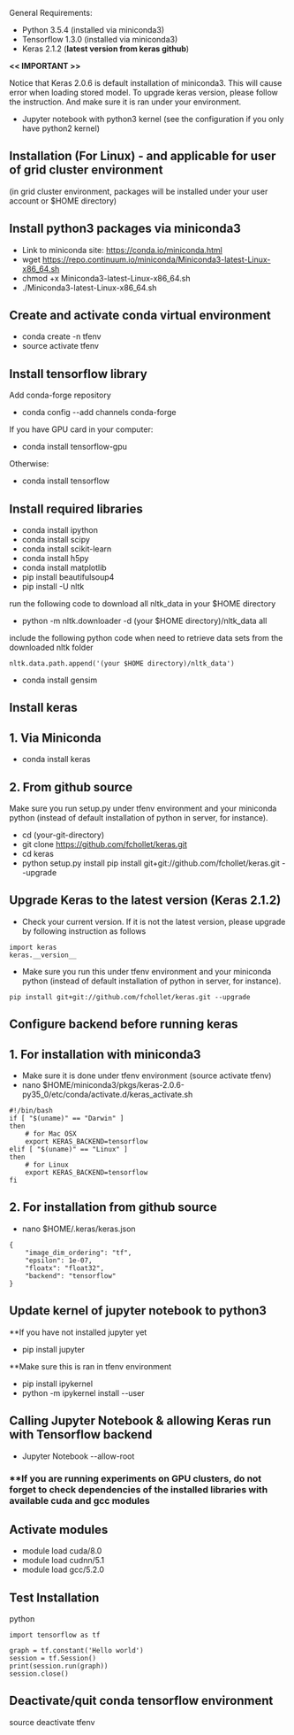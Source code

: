 General Requirements:
* Python 3.5.4 (installed via miniconda3)
* Tensorflow 1.3.0 (installed via miniconda3)
* Keras 2.1.2 (**latest version from keras github**)

**<< IMPORTANT >>** 

Notice that Keras 2.0.6 is default installation of miniconda3. This will cause error when loading stored model. To upgrade keras version, please follow the instruction. And make sure it is ran under your environment.

* Jupyter notebook with python3 kernel (see the configuration if you only have python2 kernel)


## Installation (For Linux) - and applicable for user of grid cluster environment 
(in grid cluster environment, packages will be installed under your user account or $HOME directory)

## Install python3 packages via miniconda3
* Link to miniconda site: https://conda.io/miniconda.html
* wget https://repo.continuum.io/miniconda/Miniconda3-latest-Linux-x86_64.sh
* chmod +x Miniconda3-latest-Linux-x86_64.sh
* ./Miniconda3-latest-Linux-x86_64.sh

## Create and activate conda virtual environment
* conda create -n tfenv
* source activate tfenv            

## Install tensorflow library

Add conda-forge repository
* conda config --add channels conda-forge

If you have GPU card in your computer:

* conda install tensorflow-gpu

Otherwise:

* conda install tensorflow

## Install required libraries
* conda install ipython
* conda install scipy
* conda install scikit-learn
* conda install h5py
* conda install matplotlib
* pip install beautifulsoup4
* pip install -U nltk

run the following code to download all nltk_data in your $HOME directory
* python -m nltk.downloader -d (your $HOME directory)/nltk_data all

include the following python code when need to retrieve data sets from the downloaded nltk folder
```
nltk.data.path.append('(your $HOME directory)/nltk_data')
```
* conda install gensim

## Install keras
## 1. Via Miniconda

* conda install keras

## 2. From github source 

Make sure you run setup.py under tfenv environment and your miniconda python (instead of default installation of python in server, for instance).

* cd (your-git-directory)
* git clone https://github.com/fchollet/keras.git
* cd keras
* python setup.py install 
pip install git+git://github.com/fchollet/keras.git --upgrade


## Upgrade Keras to the latest version (Keras 2.1.2)

* Check your current version. If it is not the latest version, please upgrade by following instruction as follows
```
import keras
keras.__version__
```

* Make sure you run this under tfenv environment and your miniconda python (instead of default installation of python in server, for instance).

```
pip install git+git://github.com/fchollet/keras.git --upgrade

```

## Configure backend before running keras

## 1. For installation with miniconda3

* Make sure it is done under tfenv environment (source activate tfenv)
* nano $HOME/miniconda3/pkgs/keras-2.0.6-py35_0/etc/conda/activate.d/keras_activate.sh
```
#!/bin/bash
if [ "$(uname)" == "Darwin" ]
then
    # for Mac OSX
    export KERAS_BACKEND=tensorflow
elif [ "$(uname)" == "Linux" ]
then
    # for Linux
    export KERAS_BACKEND=tensorflow
fi

```

## 2. For installation from github source
* nano $HOME/.keras/keras.json
```
{   
    "image_dim_ordering": "tf",
    "epsilon": 1e-07,
    "floatx": "float32",
    "backend": "tensorflow"
}

```

## Update kernel of jupyter notebook to python3

**If you have not installed jupyter yet

* pip install jupyter

**Make sure this is ran in tfenv environment

* pip install ipykernel
* python -m ipykernel install --user

## Calling Jupyter Notebook & allowing Keras run with Tensorflow backend
* Jupyter Notebook --allow-root

### **If you are running experiments on GPU clusters, do not forget to check dependencies of the installed libraries with available cuda and gcc modules

## Activate modules 
* module load cuda/8.0
* module load cudnn/5.1
* module load gcc/5.2.0

## Test Installation
python

```
import tensorflow as tf

graph = tf.constant('Hello world')
session = tf.Session()
print(session.run(graph))
session.close()
```

## Deactivate/quit conda tensorflow environment
source deactivate tfenv


